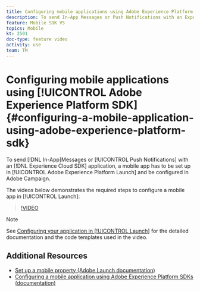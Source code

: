 ```yaml
---
title: Configuring mobile applications using Adobe Experience Platform SDK
description: To send In-App Messages or Push Notifications with an Experience Cloud SDK application, a mobile app has to be set up in Adobe Experience Platform Launch and be configured in Adobe Campaign
feature: Mobile SDK V5
topics: Mobile
kt: 2501
doc-type: feature video
activity: use
team: TM
---
```


# Configuring mobile applications using [!UICONTROL Adobe Experience Platform SDK] {#configuring-a-mobile-application-using-adobe-experience-platform-sdk}

To send [!DNL In-App]Messages or [!UICONTROL Push Notifications] with an [!DNL Experience Cloud SDK] application, a mobile app has to be set up in [!UICONTROL Adobe Experience Platform Launch] and be configured in Adobe Campaign.

The videos below demonstrates the required steps to configure a mobile app in [!UICONTROL Launch]:

>[!VIDEO](https://video.tv.adobe.com/v/26224?quality=12)

>[!NOTE]
>See [Configuring your application in [!UICONTROL Launch]](https://helpx.adobe.com/campaign/kb/configuring-app-sdk.html#ConfiguringyourapplicationinLaunch) for the detailed documentation and the code templates used in the video.

## Additional Resources

* [Set up a mobile property  (Adobe Launch documentation)](https://aep-sdks.gitbook.io/docs/getting-started/create-a-mobile-property)
* [Configuring a mobile application using Adobe Experience Platform SDKs (documentation)](https://helpx.adobe.com/campaign/kb/configuring-app-sdk.html)
